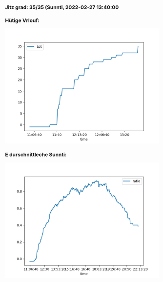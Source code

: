### Jitz grad: 35/35 (Sunnti, 2022-02-27 13:40:00

### Hütige Vrlouf:
![Graph](Today.png)

### E durschnittleche Sunnti:
![Graph](Sunnti.png)